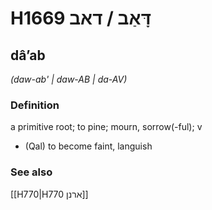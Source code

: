 # H1669 דָּאַב / דאב

## dâʼab

_(daw-ab' | daw-AB | da-AV)_

### Definition

a primitive root; to pine; mourn, sorrow(-ful); v

- (Qal) to become faint, languish

### See also

[[H770|H770 ארנן]]
